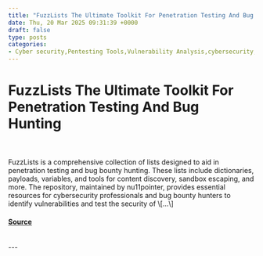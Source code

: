 ```yaml
---
title: "FuzzLists The Ultimate Toolkit For Penetration Testing And Bug Hunting"
date: Thu, 20 Mar 2025 09:31:39 +0000
draft: false
type: posts
categories: 
- Cyber security,Pentesting Tools,Vulnerability Analysis,cybersecurity,FuzzLists,informationsecurity,kalilinux,kalilinuxtools
---
```

# FuzzLists The Ultimate Toolkit For Penetration Testing And Bug Hunting

<br/>

<br/>
FuzzLists is a comprehensive collection of lists designed to aid in penetration testing and bug bounty hunting. These lists include dictionaries, payloads, variables, and tools for content discovery, sandbox escaping, and more. The repository, maintained by nu11pointer, provides essential resources for cybersecurity professionals and bug bounty hunters to identify vulnerabilities and test the security of \[…\]

#### [Source](https://kalilinuxtutorials.com/fuzzlists/)

<br/>
---
